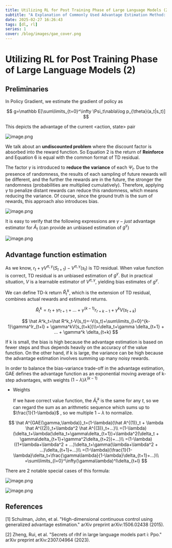 ```yaml
---
title: Utilizing RL for Post Training Phase of Large Language Models (2)
subtitle: "A Explanation of Commonly Used Advantage Estimation Method: Generalized Advantage Estimation"
date: 2025-02-27 16:26:43
tags: [dl, rl]
series: 1
cover: /blog/images/gae_cover.png
---
```

# Utilizing RL for Post Training Phase of Large Language Models (2)

## Preliminaries

In Policy Gradient, we estimate the gradient of policy as

$$
g=\mathbb E[\sum\limits_{t=0}^\infty \Psi_t\nabla\log p_{\theta}(a_t|s_t)]
$$

This depicts the advantage of the current <action, state> pair

![image.png](/blog/images/High-Dimensional%20Continuous%20Control%20Using%20Generali%209a9132716a734b6eaa5545f6b92a8ede/image.png)

We talk about an **undiscounted problem** where the discount factor is absorbed into the reward function. So Equation 2 is the return of **Reinforce** and Equation 6 is equal with the common format of TD residual.

The factor $\gamma$ is introduced to **reduce the variance** of each $\Psi_t$. Due to the presence of randomness, the results of each sampling of future rewards will be different, and the further the rewards are in the future, the stronger the randomness (probabilities are multiplied cumulatively). Therefore, applying $\gamma$ to penalize distant rewards can reduce this randomness, which means reducing the variance. Of course, since the ground truth is the sum of rewards, this approach also introduces bias.  

![image.png](/blog/images/High-Dimensional%20Continuous%20Control%20Using%20Generali%209a9132716a734b6eaa5545f6b92a8ede/image%201.png)

It is easy to verify that the following expressions are $\gamma-just$ advantage estimator for $\hat A_t$ (can provide an unbiased estimation of $g^\gamma$)

![image.png](/blog/images/High-Dimensional%20Continuous%20Control%20Using%20Generali%209a9132716a734b6eaa5545f6b92a8ede/image%202.png)

## Advantage function estimation

As we know, $r_t + \gamma V^{\pi,\gamma}(S_{t+1})-V^{\pi,\gamma}(s_t)$ is TD residual. When value function is correct, TD residual is an unbiased estimation of $g^\gamma$. But in practical situation, $V$ is a learnable estimator of $V^{\pi,\gamma}$, yielding bias estimates of $g^{\gamma}$.

We can define TD-k return $\hat R^k_t$, which is the extension of TD residual, combines actual rewards and estimated returns.

$$
\hat R^k_t=r_t+\gamma r_{t+1}+...+\gamma^{(k-1)}r_{r+k-1}+\gamma^kV(s_{t+k})
$$

$$
\hat A^k_t=\hat R^k_t-V(s_t)=-V(s_t)+\sum\limits_{l=0}^{k-1}\gamma^lr_{t+l} + \gamma^kV(s_{t+k})\\=\delta_t+\gamma \delta_{t+1} + ... + \gamma^k \delta_{t+k}
$$

If k is small, the bias is high because the advantage estimation is based on fewer steps and thus depends heavily on the accuracy of the value function. On the other hand, if k is large, the variance can be high because the advantage estimation involves summing up many noisy rewards.

In order to balance the bias-variance trade-off in the advantage estimation, GAE defines the advantage function as an exponential moving average of k-step advantages, with weights $(1 − \lambda)\lambda^{(k−1)}$

- Weights

  If we have correct value function, the $\hat A^k_t$ is the same for any $t$, so we can regard the sum as an arithmetic sequence which sums up to $\frac{1}{1-\lambda}$ , so we multiple $1-\lambda$ to normalize.

$$
\hat A^{GAE(\gamma,\lambda)}_t=(1-\lambda)(\hat A^{(1)}_t + \lambda \hat A^{(2)}_t+\lambda^2 \hat A^{(3)}_t+...)\\
=(1-\lambda)(\delta_t+\lambda(\delta_t+\gamma\delta_{t+1})+\lambda^2(\delta_t + \gamma\delta_{t+1}+\gamma^2\delta_{t+2})+...)\\
=(1-\lambda)((1+\lambda+\lambda^2 + ...)\delta_t+\gamma(\lambda+\lambda^2 + ...)\delta_{t+1}+...)\\
=(1-\lambda)(\frac{1}{1-\lambda}\delta_t+\frac{\gamma\lambda}{1-\lambda}\delta_{t+1}+...)\\
=\sum\limits_{l=0}^\infty(\gamma\lambda)^l\delta_{t+l}
$$

There are 2 notable special cases of this formula:

![image.png](/blog/images/High-Dimensional%20Continuous%20Control%20Using%20Generali%209a9132716a734b6eaa5545f6b92a8ede/image%203.png)

![image.png](/blog/images/High-Dimensional%20Continuous%20Control%20Using%20Generali%209a9132716a734b6eaa5545f6b92a8ede/image%204.png)

## References
[1] Schulman, John, et al. "High-dimensional continuous control using generalized advantage estimation." arXiv preprint arXiv:1506.02438 (2015).

[2] Zheng, Rui, et al. "Secrets of rlhf in large language models part i: Ppo." arXiv preprint arXiv:2307.04964 (2023).